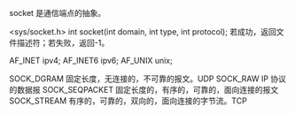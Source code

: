 socket 是通信端点的抽象。

<sys/socket.h>
int socket(int domain, int type, int protocol);
若成功，返回文件描述符；若失败，返回-1。

AF_INET ipv4;
AF_INET6 ipv6;
AF_UNIX unix;

SOCK_DGRAM 固定长度，无连接的，不可靠的报文。UDP
SOCK_RAW IP 协议的数据报
SOCK_SEQPACKET 固定长度的，有序的，可靠的，面向连接的报文
SOCK_STREAM 有序的，可靠的，双向的，面向连接的字节流。TCP
